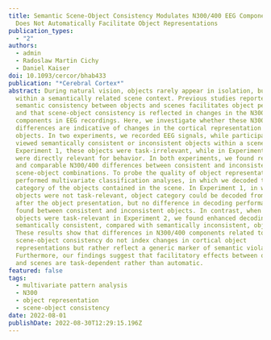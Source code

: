 ```yaml
---
title: Semantic Scene-Object Consistency Modulates N300/400 EEG Components, but
  Does Not Automatically Facilitate Object Representations
publication_types:
  - "2"
authors:
  - admin
  - Radoslaw Martin Cichy
  - Daniel Kaiser
doi: 10.1093/cercor/bhab433
publication: "*Cerebral Cortex*"
abstract: During natural vision, objects rarely appear in isolation, but often
  within a semantically related scene context. Previous studies reported that
  semantic consistency between objects and scenes facilitates object perception
  and that scene-object consistency is reflected in changes in the N300 and N400
  components in EEG recordings. Here, we investigate whether these N300/400
  differences are indicative of changes in the cortical representation of
  objects. In two experiments, we recorded EEG signals, while participants
  viewed semantically consistent or inconsistent objects within a scene; in
  Experiment 1, these objects were task-irrelevant, while in Experiment 2, they
  were directly relevant for behavior. In both experiments, we found reliable
  and comparable N300/400 differences between consistent and inconsistent
  scene-object combinations. To probe the quality of object representations, we
  performed multivariate classification analyses, in which we decoded the
  category of the objects contained in the scene. In Experiment 1, in which the
  objects were not task-relevant, object category could be decoded from ~ 100~ms
  after the object presentation, but no difference in decoding performance was
  found between consistent and inconsistent objects. In contrast, when the
  objects were task-relevant in Experiment 2, we found enhanced decoding of
  semantically consistent, compared with semantically inconsistent, objects.
  These results show that differences in N300/400 components related to
  scene-object consistency do not index changes in cortical object
  representations but rather reflect a generic marker of semantic violations.
  Furthermore, our findings suggest that facilitatory effects between objects
  and scenes are task-dependent rather than automatic.
featured: false
tags:
  - multivariate pattern analysis
  - N300
  - object representation
  - scene-object consistency
date: 2022-08-01
publishDate: 2022-08-30T12:29:15.196Z
---
```

